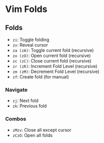 # Vim Folds

## Folds

- `zi`: Toggle folding
- `zv`: Reveal cursor
- `za (zA)`: Toggle current fold (recursive)
- `zo (zO)`: Open current fold (recursive)
- `zc (zC)`: Close current fold (recursive)
- `zr (zR)`: Increment Fold Level (recursive)
- `zm (zM)`: Decrement Fold Level (recursive)
- `zf`: Create fold (for manual)

### Navigate

- `zj`: Next fold
- `zk`: Previous fold

### Combos

- `zMzv`: Close all except cursor
- `zCzO`: Open all folds